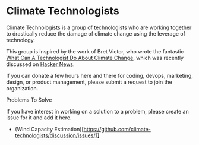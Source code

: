# Climate Technologists

Climate Technologists is a group of technologists who are working together to drastically reduce the damage of climate change using the leverage of technology.

This group is inspired by the work of Bret Victor, who wrote the fantastic [What Can A Technologist Do About Climate Change](http://worrydream.com/ClimateChange]), which was recently discussed on [Hacker News](https://news.ycombinator.com/item?id=19259106).

If you can donate a few hours here and there for coding, devops, marketing, design, or product management, please submit a request to join the organization.

Problems To Solve

If you have interest in working on a solution to a problem, please create an issue for it and add it here.

- (Wind Capacity Estimation)[https://github.com/climate-technologists/discussion/issues/1]
